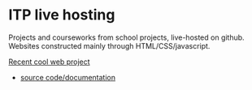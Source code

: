 # ITP live hosting
Projects and courseworks from school projects, live-hosted on github.
Websites constructed mainly through HTML/CSS/javascript.

[Recent cool web project](https://bingnaa.github.io/weather/hi.html)
+ [source code/documentation](https://github.com/bingnaa/bingnaa.github.io/tree/main/weather)

